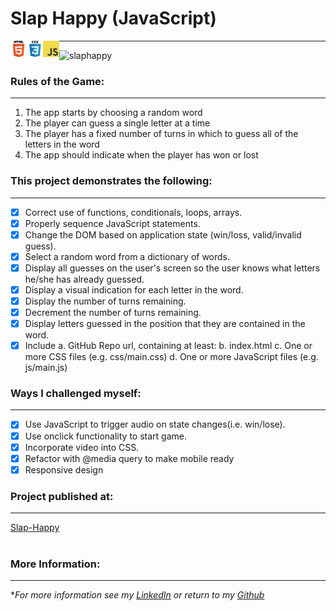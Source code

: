 # Slap Happy (JavaScript) 

<img align="left" alt="HTML5" width="26px" src="https://raw.githubusercontent.com/github/explore/80688e429a7d4ef2fca1e82350fe8e3517d3494d/topics/html/html.png" />
<img align="left" alt="CSS3" width="26px" src="https://raw.githubusercontent.com/github/explore/80688e429a7d4ef2fca1e82350fe8e3517d3494d/topics/css/css.png" />
<img align="left" alt="JavaScript" width="26px" src="https://raw.githubusercontent.com/github/explore/80688e429a7d4ef2fca1e82350fe8e3517d3494d/topics/javascript/javascript.png" />

---

![slaphappy](https://user-images.githubusercontent.com/11747875/32625008-477ffbaa-c548-11e7-88b6-5c2f76ebdbbd.gif)

### Rules of the Game:
---

1. The app starts by choosing a random word
2. The player can guess a single letter at a time
3. The player has a fixed number of turns in which to guess all of the letters in the word
4. The app should indicate when the player has won or lost

### This project demonstrates the following:
---

- [x] Correct use of functions, conditionals, loops, arrays.
- [x] Properly sequence JavaScript statements.
- [x] Change the DOM based on application state (win/loss, valid/invalid guess).
- [x] Select a random word from a dictionary of words.
- [x] Display all guesses on the user's screen so the user knows what letters he/she has already guessed.
- [x] Display a visual indication for each letter in the word.
- [x] Display the number of turns remaining.
- [x] Decrement the number of turns remaining.
- [x] Display letters guessed in the position that they are contained in the word.
- [x] Include 
    a. GitHub Repo url, containing at least:
    b. index.html
    c. One or more CSS files (e.g. css/main.css)
    d. One or more JavaScript files (e.g. js/main.js)

### Ways I challenged myself:

---

- [x] Use JavaScript to trigger audio on state changes(i.e. win/lose).
- [x] Use onclick functionality to start game.
- [x] Incorporate video into CSS.
- [x] Refactor with @media query to make mobile ready
- [x] Responsive design

### Project published at: 

---

[Slap-Happy](https://trrapp12.github.io/Slap-Happy/)
<br/>
<br/>
### More Information:
---

\**For more information see my [LinkedIn](https://www.linkedin.com/in/trevor-rapp-042a1037) or return to my [Github](https://github.com/trrapp12)*
